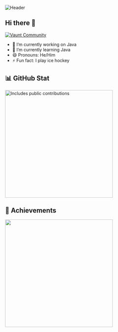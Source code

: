 ![Header](./github-header-imagepng)
## Hi there 👋
[![Vaunt Community](https://api.vaunt.dev/v1/github/entities/Discovered12345/badges/community)](https://community.vaunt.dev/board/Discovered12345)

- 🔭 I’m currently working on Java
- 🌱 I’m currently learning Java
- 😄 Pronouns: He/Him
- ⚡ Fun fact: I play ice hockey
  
## 📊 GitHub Stat
<p>
    <a href="https://vaunt.dev">
        <img src="https://api.vaunt.dev/v1/github/entities/Discovered12345/contributions?format=svg" width="350" title="Includes public contributions"/>
    </a>
</p>

## 🥇 Achievements
<p>
    <a href="https://community.vaunt.dev/board/Discovered12345/achievements">
        <img src="https://api.vaunt.dev/v1/github/entities/Discovered12345/achievements?format=svg&limit=3" width="350" />
    </a>
</p>
